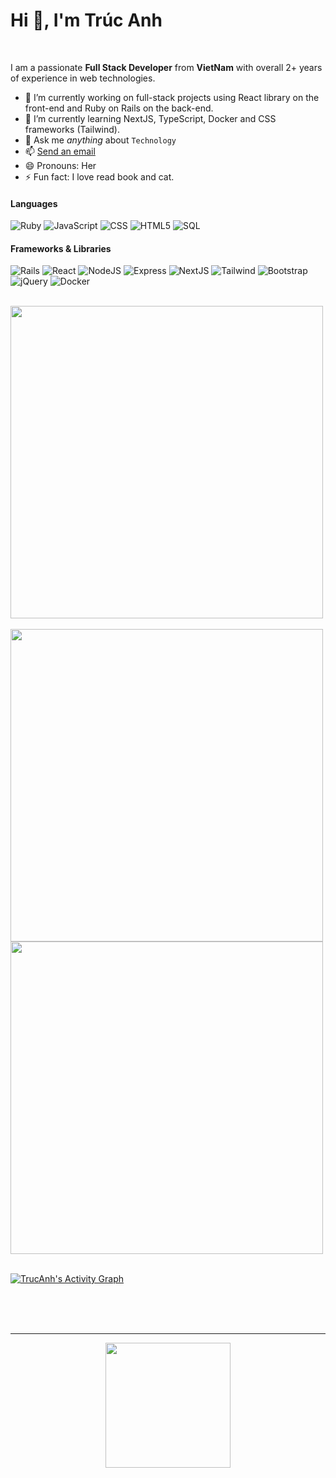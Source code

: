 # Hi 👋, **I'm Trúc Anh**

<br />

I am a passionate **Full Stack Developer** from **VietNam** with overall 2+ years of experience in web technologies.

- 🔭 I’m currently working on full-stack projects using React library on the front-end and Ruby on Rails on the back-end.
- 🌱 I’m currently learning NextJS, TypeScript, Docker and CSS frameworks (Tailwind).
- 💬 Ask me _anything_ about `Technology`
- 📫 <a href="mailto:anhtructran111@gmail.com">Send an email</a>
- 😄 Pronouns: Her
- ⚡ Fun fact: I love read book and cat.

#### Languages

![Ruby](https://img.shields.io/badge/ruby-306998?&logo=ruby&style=for-the-badge&logoColor=FFE873)
![JavaScript](https://img.shields.io/badge/javascript-323330?&style=for-the-badge&logo=javascript&logoColor=F0DB4F)
![CSS](https://img.shields.io/badge/css-ff722b?&style=for-the-badge&logo=css&logoColor=ffffff)
![HTML5](https://img.shields.io/badge/html5-ff722b?&style=for-the-badge&logo=html5&logoColor=ffffff)
![SQL](https://img.shields.io/badge/sql-0064a5?&style=for-the-badge&logo=postgresql&logoColor=ffffff)

#### Frameworks & Libraries

![Rails](https://img.shields.io/badge/rails-3c873a?&style=for-the-badge&logo=rails&logoColor=ffffff)
![React](https://img.shields.io/badge/react-20232a?&style=for-the-badge&logo=react&logoColor=61dafb)
![NodeJS](https://img.shields.io/badge/node.js-3c873a?&style=for-the-badge&logo=node.js&logoColor=ffffff)
![Express](https://img.shields.io/badge/express-222222?&style=for-the-badge&logo=express&logoColor=ffffff)
![NextJS](https://img.shields.io/badge/nextjs-222222?&style=for-the-badge&logo=nextjs&logoColor=ffffff)
![Tailwind](https://img.shields.io/badge/tailwind-161d2d?&style=for-the-badge&logo=tailwindcss&logoColor=16becb)
![Bootstrap](https://img.shields.io/badge/bootstrap-8713fa?&style=for-the-badge&logo=bootstrap&logoColor=ffffff)
![jQuery](https://img.shields.io/badge/jquery-333333?&style=for-the-badge&logo=jquery&logoColor=7ACEF4)
![Docker](https://img.shields.io/badge/docker-ff722b?&style=for-the-badge&logo=docker&logoColor=ffffff)

<br/>

<a href="https://github.com/trucanhtran">
  <img align="center" src="https://github-readme-stats.vercel.app/api/top-langs/?username=trucanhtran&layout=compact&langs_count=9&show_icons=true&theme=prussian&hide_border=true&text_color=ffffff" width="500" />
</a>
<br />
<br />
<a href="https://github.com/trucanhtran">
  <img align="center" src="https://github-readme-stats.vercel.app/api?username=trucanhtran&show_icons=true&theme=prussian&hide_border=true&text_color=ffffff" width="500" />
</a>
<a href="https://github.com/trucanhtran">
  <img align="center" src="https://github-readme-streak-stats.herokuapp.com/?user=trucanhtran&theme=prussian&hide_border=true&text_color=ffffff" width="500" />
</a>
<br />
<br />
<a href="https://github.com/trucanhtran">

![TrucAnh's Activity Graph](https://github-readme-activity-graph.vercel.app/graph?username=trucanhtran&theme=tokyo-night&hide_border=true&text_color=ffffff"&color=708090&point=24292e&area=true&hide_border=true)

</a>
<br />
<br />

<br />
<hr>
<div align="center">
 <img src="https://komarev.com/ghpvc/?username=trucanhtran&style=for-the-badge&color=orange" width="200" />
</div>

